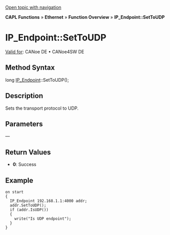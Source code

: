 [Open topic with navigation](../../../../../CANoeDEFamily.htm#Topics/CAPLFunctions/IP/Methods/CAPLfunctionSetToUDP.md)

**CAPL Functions** » **Ethernet** » **Function Overview** » **IP_Endpoint::SetToUDP**

# IP_Endpoint::SetToUDP

[Valid for](../../../Shared/FeatureAvailability.md):  CANoe DE • CANoe4SW DE

## Method Syntax

long [IP_Endpoint](../Objects/CAPLfunctionIPEndpoint.md)::SetToUDP();

## Description

Sets the transport protocol to UDP.

## Parameters

—

## Return Values

- **0**: Success

## Example

```plaintext
on start
{
  IP_Endpoint 192.168.1.1:4000 addr;
  addr.SetToUDP();
  if (addr.IsUDP())
  {
    write("Is UDP endpoint");
  }
}
```
